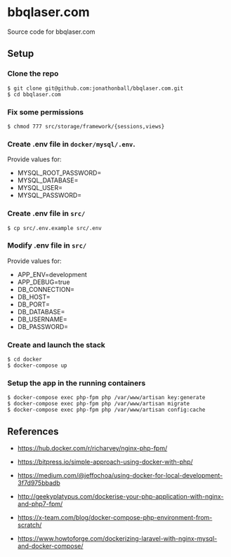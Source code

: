 # bbqlaser.com
Source code for bbqlaser.com

## Setup

### Clone the repo

    $ git clone git@github.com:jonathonball/bbqlaser.com.git
    $ cd bbqlaser.com

### Fix some permissions

    $ chmod 777 src/storage/framework/{sessions,views}

### Create .env file in `docker/mysql/.env`.
Provide values for:
  - MYSQL_ROOT_PASSWORD=
  - MYSQL_DATABASE=
  - MYSQL_USER=
  - MYSQL_PASSWORD=

### Create .env file in `src/`

    $ cp src/.env.example src/.env

### Modify .env file in `src/`
Provide values for:
  - APP_ENV=development
  - APP_DEBUG=true
  - DB_CONNECTION=
  - DB_HOST=
  - DB_PORT=
  - DB_DATABASE=
  - DB_USERNAME=
  - DB_PASSWORD=

### Create and launch the stack

    $ cd docker
    $ docker-compose up

### Setup the app in the running containers

    $ docker-compose exec php-fpm php /var/www/artisan key:generate
    $ docker-compose exec php-fpm php /var/www/artisan migrate
    $ docker-compose exec php-fpm php /var/www/artisan config:cache

## References
- https://hub.docker.com/r/richarvey/nginx-php-fpm/
- https://bitpress.io/simple-approach-using-docker-with-php/

- https://medium.com/@jeffochoa/using-docker-for-local-development-3f7d975bbadb
- http://geekyplatypus.com/dockerise-your-php-application-with-nginx-and-php7-fpm/

- https://x-team.com/blog/docker-compose-php-environment-from-scratch/

- https://www.howtoforge.com/dockerizing-laravel-with-nginx-mysql-and-docker-compose/

